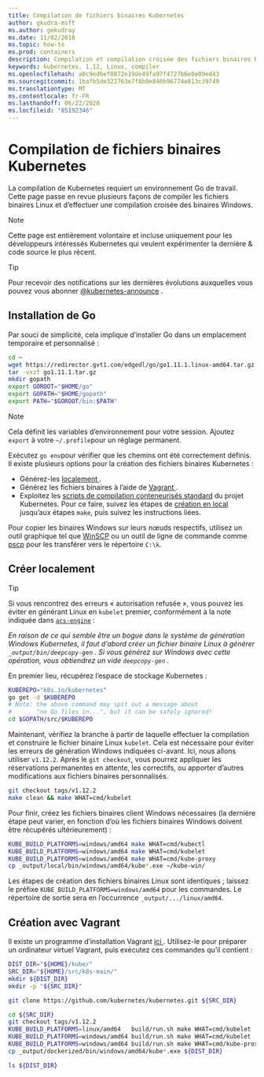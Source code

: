 ```yaml
---
title: Compilation de fichiers binaires Kubernetes
author: gkudra-msft
ms.author: gekudray
ms.date: 11/02/2018
ms.topic: how-to
ms.prod: containers
description: Compilation et compilation croisée des fichiers binaires Kubernetes à partir de la source.
keywords: kubernetes, 1,12, Linux, compiler
ms.openlocfilehash: a0c9ed6ef0872e19de49fa97f4727b6e0e09ed43
ms.sourcegitcommit: 1bafb5de322763e7f8b0e840b96774e813c39749
ms.translationtype: MT
ms.contentlocale: fr-FR
ms.lasthandoff: 06/22/2020
ms.locfileid: "85192346"
---
```

# <a name="compiling-kubernetes-binaries"></a>Compilation de fichiers binaires Kubernetes #
La compilation de Kubernetes requiert un environnement Go de travail. Cette page passe en revue plusieurs façons de compiler les fichiers binaires Linux et d’effectuer une compilation croisée des binaires Windows.
> [!NOTE]
> Cette page est entièrement volontaire et incluse uniquement pour les développeurs intéressés Kubernetes qui veulent expérimenter la dernière & code source le plus récent.

> [!tip]
> Pour recevoir des notifications sur les dernières évolutions auxquelles vous pouvez vous abonner [@kubernetes-announce](https://groups.google.com/forum/#!forum/kubernetes-announce) .

## <a name="installing-go"></a>Installation de Go ##
Par souci de simplicité, cela implique d’installer Go dans un emplacement temporaire et personnalisé :

```bash
cd ~
wget https://redirector.gvt1.com/edgedl/go/go1.11.1.linux-amd64.tar.gz -O go1.11.1.tar.gz
tar -vxzf go1.11.1.tar.gz
mkdir gopath
export GOROOT="$HOME/go"
export GOPATH="$HOME/gopath"
export PATH="$GOROOT/bin:$PATH"
```

> [!Note]
> Cela définit les variables d’environnement pour votre session. Ajoutez `export` à votre `~/.profile`pour un réglage permanent.

Exécutez `go env`pour vérifier que les chemins ont été correctement définis. Il existe plusieurs options pour la création des fichiers binaires Kubernetes :

  - Générez-les [localement ](#build-locally).
  - Générez les fichiers binaires à l’aide de [Vagrant ](#build-with-vagrant).
  - Exploitez les [scripts de compilation conteneurisés standard](https://github.com/kubernetes/kubernetes/tree/master/build#key-scripts) du projet Kubernetes. Pour ce faire, suivez les étapes de [création en local](#build-locally) jusqu’aux étapes `make`, puis suivez les instructions liées.

Pour copier les binaires Windows sur leurs nœuds respectifs, utilisez un outil graphique tel que [WinSCP](https://winscp.net/eng/download.php) ou un outil de ligne de commande comme [pscp](https://www.chiark.greenend.org.uk/~sgtatham/putty/latest.html) pour les transférer vers le répertoire `C:\k`.


## <a name="building-locally"></a>Créer localement ##
> [!Tip]
> Si vous rencontrez des erreurs « autorisation refusée », vous pouvez les éviter en générant Linux en `kubelet` premier, conformément à la note indiquée dans [`acs-engine`](https://github.com/Azure/acs-engine/blob/master/scripts/build-windows-k8s.sh#L176) :
>
> _En raison de ce qui semble être un bogue dans le système de génération Windows Kubernetes, il faut d’abord créer un fichier binaire Linux à générer `_output/bin/deepcopy-gen` . Si vous générez sur Windows avec cette opération, vous obtiendrez un vide `deepcopy-gen` ._

En premier lieu, récupérez l’espace de stockage Kubernetes :

```bash
KUBEREPO="k8s.io/kubernetes"
go get -d $KUBEREPO
# Note: the above command may spit out a message about
#       "no Go files in...", but it can be safely ignored!
cd $GOPATH/src/$KUBEREPO
```

Maintenant, vérifiez la branche à partir de laquelle effectuer la compilation et construire le fichier binaire Linux `kubelet`. Cela est nécessaire pour éviter les erreurs de génération Windows indiquées ci-avant. Ici, nous allons utiliser `v1.12.2`. Après le `git checkout`, vous pourrez appliquer les réservations permanentes en attente, les correctifs, ou apporter d’autres modifications aux fichiers binaires personnalisés.

```bash
git checkout tags/v1.12.2
make clean && make WHAT=cmd/kubelet
```

Pour finir, créez les fichiers binaires client Windows nécessaires (la dernière étape peut varier, en fonction d’où les fichiers binaires Windows doivent être récupérés ultérieurement) :

```bash
KUBE_BUILD_PLATFORMS=windows/amd64 make WHAT=cmd/kubectl
KUBE_BUILD_PLATFORMS=windows/amd64 make WHAT=cmd/kubelet
KUBE_BUILD_PLATFORMS=windows/amd64 make WHAT=cmd/kube-proxy
cp _output/local/bin/windows/amd64/kube*.exe ~/kube-win/
```

Les étapes de création des fichiers binaires Linux sont identiques ; laissez le préfixe  `KUBE_BUILD_PLATFORMS=windows/amd64` pour les commandes. Le répertoire de sortie sera en l’occurrence `_output/.../linux/amd64`.


## <a name="build-with-vagrant"></a>Création avec Vagrant ##
Il existe un programme d’installation Vagrant [ici ](https://github.com/Microsoft/SDN/tree/master/Kubernetes/linux/vagrant). Utilisez-le pour préparer un ordinateur virtuel Vagrant, puis exécutez ces commandes qu’il contient :

```bash
DIST_DIR="${HOME}/kube/"
SRC_DIR="${HOME}/src/k8s-main/"
mkdir ${DIST_DIR}
mkdir -p "${SRC_DIR}"

git clone https://github.com/kubernetes/kubernetes.git ${SRC_DIR}

cd ${SRC_DIR}
git checkout tags/v1.12.2
KUBE_BUILD_PLATFORMS=linux/amd64   build/run.sh make WHAT=cmd/kubelet
KUBE_BUILD_PLATFORMS=windows/amd64 build/run.sh make WHAT=cmd/kubelet
KUBE_BUILD_PLATFORMS=windows/amd64 build/run.sh make WHAT=cmd/kube-proxy
cp _output/dockerized/bin/windows/amd64/kube*.exe ${DIST_DIR}

ls ${DIST_DIR}
```

